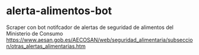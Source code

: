 # alerta-alimentos-bot
Scraper con bot notifcador de alertas de seguridad de alimentos del Ministerio de Consumo
https://www.aesan.gob.es/AECOSAN/web/seguridad_alimentaria/subseccion/otras_alertas_alimentarias.htm
